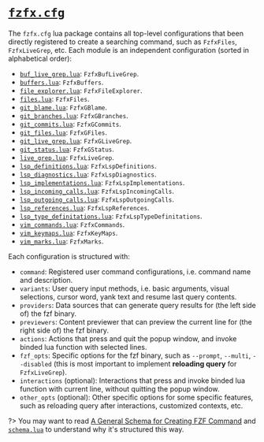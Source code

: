 <!-- markdownlint-disable MD013 -->

# [`fzfx.cfg`](https://github.com/linrongbin16/fzfx.nvim/lua/fzfx/cfg)

The `fzfx.cfg` lua package contains all top-level configurations that been directly registered to create a searching command, such as `FzfxFiles`, `FzfxLiveGrep`, etc. Each module is an independent configuration (sorted in alphabetical order):

- [`buf_live_grep.lua`](https://github.com/linrongbin16/fzfx.nvim/blob/main/lua/fzfx/cfg/buf_live_grep.lua): `FzfxBufLiveGrep`.
- [`buffers.lua`](https://github.com/linrongbin16/fzfx.nvim/blob/main/lua/fzfx/cfg/buffers.lua): `FzfxBuffers`.
- [`file_explorer.lua`](https://github.com/linrongbin16/fzfx.nvim/blob/main/lua/fzfx/cfg/file_explorer.lua): `FzfxFileExplorer`.
- [`files.lua`](https://github.com/linrongbin16/fzfx.nvim/blob/main/lua/fzfx/cfg/files.lua): `FzfxFiles`.
- [`git_blame.lua`](https://github.com/linrongbin16/fzfx.nvim/blob/main/lua/fzfx/cfg/git_blame.lua): `FzfxGBlame`.
- [`git_branches.lua`](https://github.com/linrongbin16/fzfx.nvim/blob/main/lua/fzfx/cfg/git_branches.lua): `FzfxGBranches`.
- [`git_commits.lua`](https://github.com/linrongbin16/fzfx.nvim/blob/main/lua/fzfx/cfg/git_commits.lua): `FzfxGCommits`.
- [`git_files.lua`](https://github.com/linrongbin16/fzfx.nvim/blob/main/lua/fzfx/cfg/git_files.lua): `FzfxGFiles`.
- [`git_live_grep.lua`](https://github.com/linrongbin16/fzfx.nvim/blob/main/lua/fzfx/cfg/git_live_grep.lua): `FzfxGLiveGrep`.
- [`git_status.lua`](https://github.com/linrongbin16/fzfx.nvim/blob/main/lua/fzfx/cfg/git_status.lua): `FzfxGStatus`.
- [`live_grep.lua`](https://github.com/linrongbin16/fzfx.nvim/blob/main/lua/fzfx/cfg/live_grep.lua): `FzfxLiveGrep`.
- [`lsp_definitions.lua`](https://github.com/linrongbin16/fzfx.nvim/blob/main/lua/fzfx/cfg/lsp_definitions.lua): `FzfxLspDefinitions`.
- [`lsp_diagnostics.lua`](https://github.com/linrongbin16/fzfx.nvim/blob/main/lua/fzfx/cfg/lsp_diagnostics.lua): `FzfxLspDiagnostics`.
- [`lsp_implementations.lua`](https://github.com/linrongbin16/fzfx.nvim/blob/main/lua/fzfx/cfg/lsp_implementations.lua): `FzfxLspImplementations`.
- [`lsp_incoming_calls.lua`](https://github.com/linrongbin16/fzfx.nvim/blob/main/lua/fzfx/cfg/lsp_incoming_calls.lua): `FzfxLspIncomingCalls`.
- [`lsp_outgoing_calls.lua`](https://github.com/linrongbin16/fzfx.nvim/blob/main/lua/fzfx/cfg/lsp_outgoing_calls.lua): `FzfxLspOutgoingCalls`.
- [`lsp_references.lua`](https://github.com/linrongbin16/fzfx.nvim/blob/main/lua/fzfx/cfg/lsp_references.lua): `FzfxLspReferences`.
- [`lsp_type_definitations.lua`](https://github.com/linrongbin16/fzfx.nvim/blob/main/lua/fzfx/cfg/lsp_type_definitations.lua): `FzfxLspTypeDefinitations`.
- [`vim_commands.lua`](https://github.com/linrongbin16/fzfx.nvim/blob/main/lua/fzfx/cfg/vim_commands.lua): `FzfxCommands`.
- [`vim_keymaps.lua`](https://github.com/linrongbin16/fzfx.nvim/blob/main/lua/fzfx/cfg/vim_keymaps.lua): `FzfxKeyMaps`.
- [`vim_marks.lua`](https://github.com/linrongbin16/fzfx.nvim/blob/main/lua/fzfx/cfg/vim_marks.lua): `FzfxMarks`.

Each configuration is structured with:

- `command`: Registered user command configurations, i.e. command name and description.
- `variants`: User query input methods, i.e. basic arguments, visual selections, cursor word, yank text and resume last query contents.
- `providers`: Data sources that can generate query results for (the left side of) the fzf binary.
- `previewers`: Content previewer that can preview the current line for (the right side of) the fzf binary.
- `actions`: Actions that press and quit the popup window, and invoke binded lua function with selected lines.
- `fzf_opts`: Specific options for the fzf binary, such as `--prompt`, `--multi`, `--disabled` (this is most important to implement **reloading query** for `FzfxLiveGrep`).
- `interactions` (optional): Interactions that press and invoke binded lua function with current line, without quitting the popup window.
- `other_opts` (optional): Other specific options for some specific features, such as reloading query after interactions, customized contexts, etc.

?> You may want to read [A General Schema for Creating FZF Command](https://linrongbin16.github.io/fzfx.nvim/#/GenericSchema.md) and [`schema.lua`](https://github.com/linrongbin16/fzfx.nvim/blob/main/lua/fzfx/schema.lua) to understand why it's structured this way.
